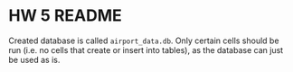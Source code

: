 # HW 5 README

Created database is called `airport_data.db`. Only certain cells should be run (i.e. no cells that create or insert into tables), as the database can just be used as is.